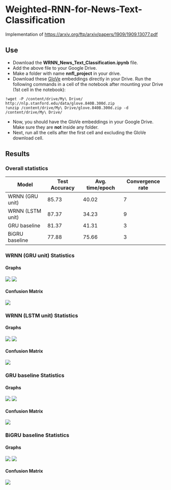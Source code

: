 # Weighted-RNN-for-News-Text-Classification
Implementation of https://arxiv.org/ftp/arxiv/papers/1909/1909.13077.pdf

## Use
* Download the **WRNN_News_Text_Classification.ipynb** file.
* Add the above file to your Google Drive.
* Make a folder with name **nnfl_project** in your drive.
* Download these [GloVe](http://nlp.stanford.edu/data/glove.840B.300d.zip) embeddings directly in your Drive. Run the following commands in a cell of the notebook after mounting your Drive (1st cell in the notebook):
```
!wget -P /content/drive/My\ Drive/ http://nlp.stanford.edu/data/glove.840B.300d.zip
!unzip /content/drive/My\ Drive/glove.840B.300d.zip -d /content/drive/My\ Drive/
```
* Now, you should have the GloVe embeddings in your Google Drive. Make sure they are **not** inside any folder.
* Next, run all the cells after the first cell and excluding the GloVe download cell.

## Results
### Overall statistics
| Model | Test Accuracy | Avg. time/epoch | Convergence rate |
| ----- | ------------- | --------------- | ---------------- |
| WRNN (GRU unit) | 85.73 | 40.02 | 7 |
| WRNN (LSTM unit) | 87.37 | 34.23 | 9 |
| GRU baseline | 81.37 | 41.31 | 3 |
| BiGRU baseline | 77.88 | 75.66 | 3 |
### WRNN (GRU unit) Statistics
#### Graphs
![](/images/wrnn_gru_acc.png) ![](/images/wrnn_gru_loss.png)
#### Confusion Matrix
![](/images/wrnn_gru_cf.png)

### WRNN (LSTM unit) Statistics
#### Graphs
![](/images/wrnn_lstm_acc.png) ![](/images/wrnn_lstm_loss.png)
#### Confusion Matrix
![](/images/wrnn_lstm_cf.png)

### GRU baseline Statistics
#### Graphs
![](/images/gru_acc.png) ![](/images/gru_loss.png)
#### Confusion Matrix
![](/images/gru_cf.png)

### BiGRU baseline Statistics
#### Graphs
![](/images/bigru_acc.png) ![](/images/bigru_loss.png)
#### Confusion Matrix
![](/images/bigru_cf.png)
